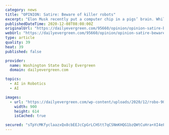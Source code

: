 ```yaml
---
category: news
title: "OPINION: Satire: Beware of killer robots"
excerpt: "Elon Musk recently put a computer chip in a pigs’ brain. While I’m not exactly sure what the end game for Musk is, it’s a very fascinating idea. I wonder how long — if it hasn’t happened already — it will take for the pig to become sentient and develop an intelligent view of"
publishedDateTime: 2020-12-08T08:08:00Z
originalUrl: "https://dailyevergreen.com/95660/opinion/opinion-satire-beware-of-killer-robots/"
webUrl: "https://dailyevergreen.com/95660/opinion/opinion-satire-beware-of-killer-robots/"
type: article
quality: 39
heat: 39
published: false

provider:
  name: Washington State Daily Evergreen
  domain: dailyevergreen.com

topics:
  - AI in Robotics
  - AI

images:
  - url: "https://dailyevergreen.com/wp-content/uploads/2020/12/robo-900x614.png"
    width: 900
    height: 614
    isCached: true

secured: "sTpYcMKfyclaazxQx8cbEEJcCpGrLCHStt7qCSNmKHQG1bzQWtCuHra+XI4eFkOz7I9rryoHJslfbP62CVjgqabLjJM0jB13c6VlNYWCoLUxQZBDLIyItkDoX4cHr3Lkzsa347vYLaOPw8YMhedbZ0APcHzahfIIQujqXoKIe08fI/YNXXAQV6j66si2Ry5dT7y/dM0owlGwSxtZPr1H+FuEcPw7QmoUsq9CVSoqkNlHnvu+Mn8Xp2l8bDy177GmUrdGrawTSpQOm7Bu1WPwIz1m4MT0XDfUNakHFUA6AasWDuZHJhbVn8CqylFZAybYzXCZmB9R0btFFUOmKkDXzzUYzuHXRAeCYKMSmvSy5+A=;H8Ek0c5PSaPHEXaKm3LTwg=="
---
```


